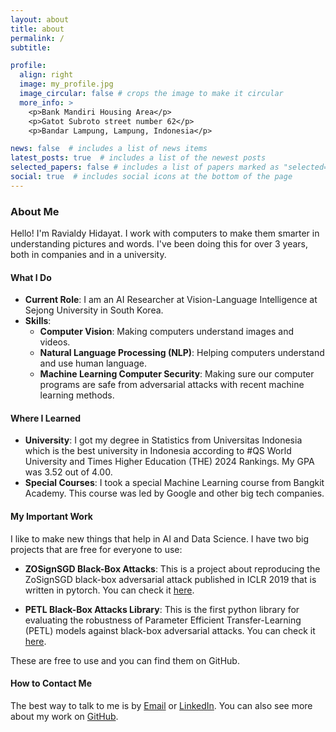 ```yaml
---
layout: about
title: about
permalink: /
subtitle:

profile:
  align: right
  image: my_profile.jpg
  image_circular: false # crops the image to make it circular
  more_info: >
    <p>Bank Mandiri Housing Area</p>
    <p>Gatot Subroto street number 62</p>
    <p>Bandar Lampung, Lampung, Indonesia</p>

news: false  # includes a list of news items
latest_posts: true  # includes a list of the newest posts
selected_papers: false # includes a list of papers marked as "selected={true}"
social: true  # includes social icons at the bottom of the page
---
```


### About Me

Hello! I'm Ravialdy Hidayat. I work with computers to make them smarter in understanding pictures and words. I've been doing this for over 3 years, both in companies and in a university.

#### What I Do

- **Current Role**: I am an AI Researcher at Vision-Language Intelligence at Sejong University in South Korea.
- **Skills**: 
  - **Computer Vision**: Making computers understand images and videos.
  - **Natural Language Processing (NLP)**: Helping computers understand and use human language.
  - **Machine Learning Computer Security**: Making sure our computer programs are safe from adversarial attacks with recent machine learning methods.

#### Where I Learned

- **University**: I got my degree in Statistics from Universitas Indonesia which is the best university in Indonesia according to #QS World University and Times Higher Education (THE) 2024 Rankings. My GPA was 3.52 out of 4.00.
- **Special Courses**: I took a special Machine Learning course from Bangkit Academy. This course was led by Google and other big tech companies.

#### My Important Work

I like to make new things that help in AI and Data Science. I have two big projects that are free for everyone to use:
  
- **ZOSignSGD Black-Box Attacks**: This is a project about reproducing the ZoSignSGD black-box adversarial attack published in ICLR 2019 that is written in pytorch. You can check it [here](https://github.com/ravialdy/ZOSignSGD-PyTorch).
  
- **PETL Black-Box Attacks Library**: This is the first python library for evaluating the robustness of Parameter Efficient Transfer-Learning (PETL) models against black-box adversarial attacks. You can check it [here](https://github.com/ravialdy/PETL-Attacks).

These are free to use and you can find them on GitHub.

#### How to Contact Me
The best way to talk to me is by [Email](mailto:ravialdyhidayat@gmail.com) or [LinkedIn](https://www.linkedin.com/in/ravialdy-hidayat-a617a8156/). You can also see more about my work on [GitHub](https://github.com/ravialdy).


<!-- Write your biography here. Tell the world about yourself. Link to your favorite [subreddit](http://reddit.com). You can put a picture in, too. The code is already in, just name your picture `my_profile.jpg` and put it in the `img/` folder.

Put your address / P.O. box / other info right below your picture. You can also disable any of these elements by editing `profile` property of the YAML header of your `_pages/about.md`. Edit `_bibliography/papers.bib` and Jekyll will render your [publications page](/al-folio/publications/) automatically.

Link to your social media connections, too. This theme is set up to use [Font Awesome icons](http://fortawesome.github.io/Font-Awesome/) and [Academicons](https://jpswalsh.github.io/academicons/), like the ones below. Add your Facebook, Twitter, LinkedIn, Google Scholar, or just disable all of them. -->
